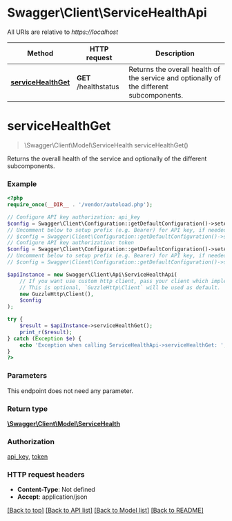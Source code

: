# Swagger\Client\ServiceHealthApi

All URIs are relative to *https://localhost*

Method | HTTP request | Description
------------- | ------------- | -------------
[**serviceHealthGet**](ServiceHealthApi.md#serviceHealthGet) | **GET** /healthstatus | Returns the overall health of the service and optionally of the different subcomponents.


# **serviceHealthGet**
> \Swagger\Client\Model\ServiceHealth serviceHealthGet()

Returns the overall health of the service and optionally of the different subcomponents.

### Example
```php
<?php
require_once(__DIR__ . '/vendor/autoload.php');

// Configure API key authorization: api_key
$config = Swagger\Client\Configuration::getDefaultConfiguration()->setApiKey('Ocp-Apim-Subscription-Key', 'YOUR_API_KEY');
// Uncomment below to setup prefix (e.g. Bearer) for API key, if needed
// $config = Swagger\Client\Configuration::getDefaultConfiguration()->setApiKeyPrefix('Ocp-Apim-Subscription-Key', 'Bearer');
// Configure API key authorization: token
$config = Swagger\Client\Configuration::getDefaultConfiguration()->setApiKey('Authorization', 'YOUR_API_KEY');
// Uncomment below to setup prefix (e.g. Bearer) for API key, if needed
// $config = Swagger\Client\Configuration::getDefaultConfiguration()->setApiKeyPrefix('Authorization', 'Bearer');

$apiInstance = new Swagger\Client\Api\ServiceHealthApi(
    // If you want use custom http client, pass your client which implements `GuzzleHttp\ClientInterface`.
    // This is optional, `GuzzleHttp\Client` will be used as default.
    new GuzzleHttp\Client(),
    $config
);

try {
    $result = $apiInstance->serviceHealthGet();
    print_r($result);
} catch (Exception $e) {
    echo 'Exception when calling ServiceHealthApi->serviceHealthGet: ', $e->getMessage(), PHP_EOL;
}
?>
```

### Parameters
This endpoint does not need any parameter.

### Return type

[**\Swagger\Client\Model\ServiceHealth**](../Model/ServiceHealth.md)

### Authorization

[api_key](../../README.md#api_key), [token](../../README.md#token)

### HTTP request headers

 - **Content-Type**: Not defined
 - **Accept**: application/json

[[Back to top]](#) [[Back to API list]](../../README.md#documentation-for-api-endpoints) [[Back to Model list]](../../README.md#documentation-for-models) [[Back to README]](../../README.md)

